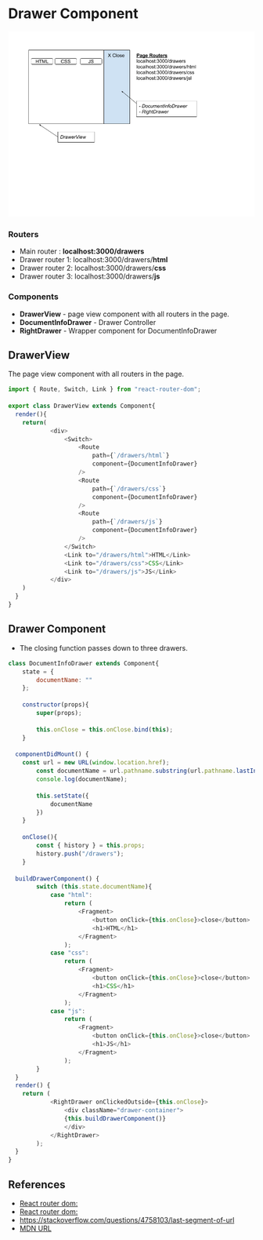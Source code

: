 # Drawer Component

![](/public/images/Drawer&#32;Architecture.png)

### Routers
- Main router : **localhost:3000/drawers**
- Drawer router 1: localhost:3000/drawers/**html**
- Drawer router 2: localhost:3000/drawers/**css**
- Drawer router 3: localhost:3000/drawers/**js**
  

### Components
- **DrawerView** - page view component with all routers in the page.
- **DocumentInfoDrawer** - Drawer Controller
- **RightDrawer** - Wrapper component for DocumentInfoDrawer

## DrawerView
The page view component with all routers in the page.

```js
import { Route, Switch, Link } from "react-router-dom";

export class DrawerView extends Component{
  render(){
    return(
			<div>
				<Switch>
					<Route
						path={`/drawers/html`}
						component={DocumentInfoDrawer}
					/>
					<Route
						path={`/drawers/css`}
						component={DocumentInfoDrawer}
					/>
					<Route
						path={`/drawers/js`}
						component={DocumentInfoDrawer}
					/>
				</Switch>
				<Link to="/drawers/html">HTML</Link>
				<Link to="/drawers/css">CSS</Link>
				<Link to="/drawers/js">JS</Link>
			</div>
    )
  }
}
```

## Drawer Component
- The closing function passes down to three drawers.

```js
class DocumentInfoDrawer extends Component{
	state = {
		documentName: ""
	};		

	constructor(props){
		super(props);

		this.onClose = this.onClose.bind(this);
	}

  componentDidMount() {
    const url = new URL(window.location.href);
		const documentName = url.pathname.substring(url.pathname.lastIndexOf('/')+1);
		console.log(documentName);

		this.setState({
			documentName
		})
	}	
	
	onClose(){
		const { history } = this.props;
		history.push("/drawers");
	}

  buildDrawerComponent() {
		switch (this.state.documentName){
			case "html":
				return (
					<Fragment>
						<button onClick={this.onClose}>close</button>
						<h1>HTML</h1>
					</Fragment>
				);
			case "css":
				return (
					<Fragment>
						<button onClick={this.onClose}>close</button>
						<h1>CSS</h1>
					</Fragment>
				);
			case "js": 
				return (
					<Fragment>
						<button onClick={this.onClose}>close</button>
						<h1>JS</h1>
					</Fragment>
				);
		}
  }
  render() {
    return (
			<RightDrawer onClickedOutside={this.onClose}>
				<div className="drawer-container">
				{this.buildDrawerComponent()}
				</div>
			</RightDrawer>
		);
  }
}
```

## References
- [React router dom: <BrowserRouter>](https://reacttraining.com/react-router/web/api/BrowserRouter)
- [React router dom: <Route>](https://reacttraining.com/react-router/web/api/Route)
- https://stackoverflow.com/questions/4758103/last-segment-of-url
- [MDN URL](https://developer.mozilla.org/en-US/docs/Web/API/URL/searchParams)


